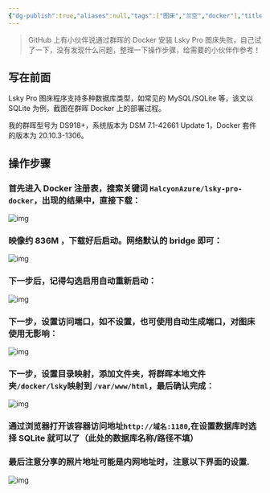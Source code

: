```yaml
---
{"dg-publish":true,"aliases":null,"tags":["图床","兰空","docker"],"title":"群晖docker安装开源图床Lsky Pro","permalink":"/0102/docker/docker-lsky-pro/","dgPassFrontmatter":true,"noteIcon":""}
---
```



> GitHub 上有小伙伴说通过群晖的 Docker 安装 Lsky Pro 图床失败，自己试了一下，没有发现什么问题，整理一下操作步骤，给需要的小伙伴作参考！

## 写在前面

Lsky Pro 图床程序支持多种数据库类型，如常见的 MySQL/SQLite 等，该文以 SQLite 为例，截图在群晖 Docker 上的部署过程。

我的群晖型号为 DS918+，系统版本为 DSM 7.1-42661 Update 1，Docker 套件的版本为 20.10.3-1306。

## 操作步骤

### 首先进入 Docker 注册表，搜索关键词 `HalcyonAzure/lsky-pro-docker`，出现的结果中，直接下载：



![img](https://552210.xyz:1002/i/2023/04/27/64496a80bc6d1.webp)



### 映像约 836M ，下载好后启动。网络默认的 bridge 即可：



![img](https://552210.xyz:1002/i/2023/04/27/64496a80bc6d1.webp)



### 下一步后，记得勾选启用自动重新启动：



![img](https://552210.xyz:1002/i/2023/04/27/64496a80a7465.webp)



### 下一步，设置访问端口，如不设置，也可使用自动生成端口，对图床使用无影响：



![img](https://552210.xyz:1002/i/2023/04/27/64496a80bc6d1.webp)



### 下一步，设置目录映射，添加文件夹，将群晖本地文件夹`/docker/lsky`映射到 `/var/www/html`，最后确认完成：



![img](https://552210.xyz:1002/i/2023/04/27/64496a80b15e0.webp)



### 通过浏览器打开该容器访问地址`http://域名:1180`,在设置数据库时选择 SQLite 就可以了（此处的数据库名称/路径不填）

### 最后注意分享的照片地址可能是内网地址时，注意以下界面的设置.



![img](https://552210.xyz:1002/i/2023/04/27/64496a80a3c1a.webp)

